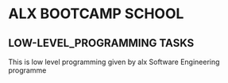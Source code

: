 # ALX BOOTCAMP SCHOOL
## LOW-LEVEL_PROGRAMMING TASKS
This is low level programming given by alx Software Engineering programme
